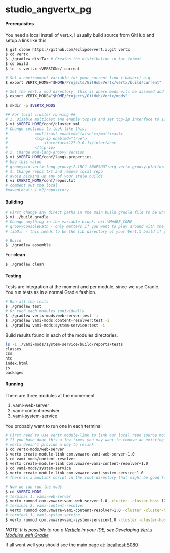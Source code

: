 studio_angvertx_pg
==================
#### Prerequisites
You need a local install of vert.x, I usually build source from GitHub and setup a link like this
```bash
$ git clone https://github.com/eclipse/vert.x.git vertx
$ cd vertx
$ ./gradlew distTar # Creates the distribution in tar format
$ cd build
$ ln -s vert.x-<VERSION>/ current

# Set a environment variable for your current link (.bashrc) e.g.
$ export VERTX_HOME="$HOME/Projects/GitHub/Vertx/vertx/build/current"

# Set the vert.x mod directory, this is where mods will be assumed and if downloaded placed
$ export VERTX_MODS="$HOME/Projects/GitHub/Vertx/mods"

$ mkdir -p $VERTX_MODS

## For local cluster running ##
# 1. Disable multicast and enable tcp-ip and set tcp-ip interface to 127.0.0.1
$ vi $VERTX_HOME/conf/cluster.xml
# Change sections to look like this:
#            <multicast enabled="false"></multicast>
#            <tcp-ip enabled="true">
#                <interface>127.0.0.1</interface>
#            </tcp-ip>
# 2. Change mod-lang-groovy version
$ vi $VERTX_HOME/conf/langs.properties
# Use this value
# groovy=io.vertx~lang-groovy~2.1RC1-SNAPSHOT:org.vertx.groovy.platform.impl.GroovyVerticleFactory
# 3. Change repos.txt and remove local repo
# avoid picking up any of your stale builds
$ vi $VERTX_HOME/conf/repos.txt
# comment out the local
#mavenLocal:~/.m2/repository
```
#### Building
```bash
# First change any direct paths in the main build.gradle file to be what you need to be.
$ vi ./build.gradle
# Change anything in the variable block: ext.VMWARE_CONF
# groovyConsolePath - only matters if you want to play around with the console, this sets up the classpath for the project so the console will allow you play around testing things
# libDir - this needs to be the lib directory of your Vert.X build if you have done a custom build from the GitHub checkout: https://github.com/eclipse/vert.x.git

# Build
$ ./gradlew assemble
```
For **clean**
```bash
$ ./gradlew clean
```
#### Testing
Tests are integration at the moment and per module, since we use Gradle. You run tests as in a normal Gradle fashion.
``` bash
# Run all the tests
$ ./gradlew test
# Or ruch each modules individually
$ ./gradlew vertx-mods:web-server:test -i
$ ./gradlew vami-mods:content-resolver:test -i
$ ./gradlew vami-mods:system-service:test -i
```
Build results found in each of the modules directories.
```bash
ls -1 ./vami-mods/system-service/build/reports/tests
classes
css
htc
index.html
js
packages
```
#### Running
There are three modules at the momement
1. vami-web-server
2. vami-content-resolver
3. vami-system-service

You probably want to run one in each terminal
```bash
# First need to use vertx module-link to link our local repo source modules to be used by vertx
# If you have done this a few times you may want to remove an existing link if it is already there
# vertx doesn't provide a way to relink
$ cd vertx-mods/web-server
$ vertx create-module-link com.vmware~vami-web-server~1.0
$ cd vami-mods/content-resolver
$ vertx create-module-link com.vmware~vami-content-resolver~1.0
$ cd vami-mods/system-service
$ vertx create-module-link com.vmware~vami-system-service~1.0
# There is a modlink script in the root directory that might be good for you

# Now we can run the mods
$ cd $VERTX_MODS
# terminal 1, vami-web-server
$ vertx runmod com.vmware~vami-web-server~1.0 -cluster -cluster-host 127.0.0.1 -cluster-port 9000
# terminal 2, vami-content-resolver
$ vertx runmod com.vmware~vami-content-resolver~1.0 -cluster -cluster-host 127.0.0.1 -cluster-port 9001
# terminal 3, vami-system-service
$ vertx runmod com.vmware~vami-system-service~1.0 -cluster -cluster-host 127.0.0.1 -cluster-port 9002
```

*NOTE: It is possible to run a [Verticle](http://vertx.io/manual.html#verticle) in your IDE, see Developing [Vert.x Modules with Gradle](http://vertx.io/gradle_dev.html)*

If all went well you should see the main page at: [localhost:8080](localhost:8080)
